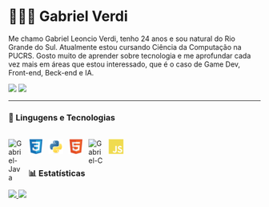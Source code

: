 # 👨🏻‍💻 Gabriel Verdi

Me chamo Gabriel Leoncio Verdi, tenho 24 anos e sou natural do Rio Grande do Sul. Atualmente estou cursando Ciência da Computação na PUCRS. Gosto muito de aprender sobre tecnologia e me aprofundar cada vez mais em áreas que estou interessado, que é o caso de Game Dev, Front-end, Beck-end e IA.

<div>
  <a href = "mailto:gabrielverdi37@gmail.com"><img src="https://img.shields.io/badge/-Gmail-D14836?style=for-the-badge&logo=gmail&logoColor=white" target="_blank"></a>
  <a href="https://www.linkedin.com/in/gabriel-verdi-645518208" target="_blank"><img src="https://img.shields.io/badge/-LinkedIn-%230077B5?style=for-the-badge&logo=linkedin&logoColor=white" target="_blank"></a> 
  <!--<a href = "https://github.com/glVerdi?tab=repositories&sort=stargazers"><img alt = "total stars" title = "Total stars on Github" src = "https://custom-icon-badges.demolab.com/github/stars/glVerdi?color=55960&style=for-the-badge&labelColor=488207&label=ESTRELAS"/>
  <a href = "https://github.com/glVerdi?tab=followers"><img alt="followers"title="Follow me on Github"src="https://custom-icon-badges.demolab.com/github/followers/glVerdi?color=%23E1AD0E&labelColor=C79600&style=for-the-badge&logo=github&label=SEGUIDORES&logoColor=white"/>-->

</div>

---

### 🤖 Lingugens e Tecnologias
<div style="display: inline_block"><br>
  <img align="left" alt="Gabriel-Java" width="30px" style="padding-right: 10px;" src="https://cdn.jsdelivr.net/gh/devicons/devicon@latest/icons/java/java-original.svg">
  <img align="left" alt="Gabriel-CSS" width="30px" style="padding-right: 10px"src="https://raw.githubusercontent.com/devicons/devicon/master/icons/css3/css3-original.svg">
  <img align="left" alt="Gabriel-Python" width="30px" style="padding-right: 10px;" src="https://raw.githubusercontent.com/devicons/devicon/master/icons/python/python-original.svg">
  <img align="left" alt="Gabriel-HTML" width="30px" style="padding-right: 10px;" src="https://raw.githubusercontent.com/devicons/devicon/master/icons/html5/html5-original.svg">
  <img align="left" alt="Gabriel-C" width="30px" style="padding-right: 10px;" src="https://cdn.jsdelivr.net/gh/devicons/devicon@latest/icons/c/c-original.svg">
  <img align="left" alt="Gabriel-Js" width="30px" style="padding-right: 10px;" src="https://raw.githubusercontent.com/devicons/devicon/master/icons/javascript/javascript-plain.svg">
</div>

<br/>
<br/>

### 📊 Estatísticas
<div>
  <a href="https://github.com/glVerdi">
  <img height="180em" src="https://github-readme-stats.vercel.app/api?username=glVerdi&show_icons=true&theme=dracula&include_all_commits=true&count_private=true"/>
  <img height="180em" src="https://github-readme-stats.vercel.app/api/top-langs/?username=glVerdi&layout=compact&langs_count=16&theme=dracula"/>
</div>
